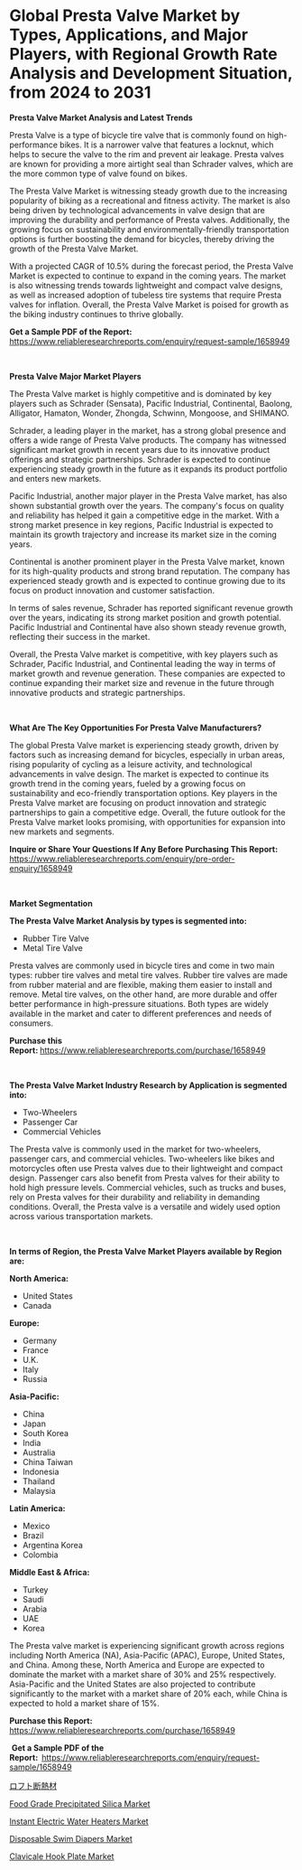 <p><h1>Global Presta Valve Market by Types, Applications, and Major Players, with Regional Growth Rate Analysis and Development Situation, from 2024 to 2031</h1></p><p><strong>Presta Valve Market Analysis and Latest Trends</strong></p>
<p><p>Presta Valve is a type of bicycle tire valve that is commonly found on high-performance bikes. It is a narrower valve that features a locknut, which helps to secure the valve to the rim and prevent air leakage. Presta valves are known for providing a more airtight seal than Schrader valves, which are the more common type of valve found on bikes.</p><p>The Presta Valve Market is witnessing steady growth due to the increasing popularity of biking as a recreational and fitness activity. The market is also being driven by technological advancements in valve design that are improving the durability and performance of Presta valves. Additionally, the growing focus on sustainability and environmentally-friendly transportation options is further boosting the demand for bicycles, thereby driving the growth of the Presta Valve Market.</p><p>With a projected CAGR of 10.5% during the forecast period, the Presta Valve Market is expected to continue to expand in the coming years. The market is also witnessing trends towards lightweight and compact valve designs, as well as increased adoption of tubeless tire systems that require Presta valves for inflation. Overall, the Presta Valve Market is poised for growth as the biking industry continues to thrive globally.</p></p>
<p><strong>Get a Sample PDF of the Report:&nbsp;</strong> <a href="https://www.reliableresearchreports.com/enquiry/request-sample/1658949">https://www.reliableresearchreports.com/enquiry/request-sample/1658949</a></p>
<p>&nbsp;</p>
<p><strong>Presta Valve Major Market Players</strong></p>
<p><p>The Presta Valve market is highly competitive and is dominated by key players such as Schrader (Sensata), Pacific Industrial, Continental, Baolong, Alligator, Hamaton, Wonder, Zhongda, Schwinn, Mongoose, and SHIMANO. </p><p>Schrader, a leading player in the market, has a strong global presence and offers a wide range of Presta Valve products. The company has witnessed significant market growth in recent years due to its innovative product offerings and strategic partnerships. Schrader is expected to continue experiencing steady growth in the future as it expands its product portfolio and enters new markets.</p><p>Pacific Industrial, another major player in the Presta Valve market, has also shown substantial growth over the years. The company's focus on quality and reliability has helped it gain a competitive edge in the market. With a strong market presence in key regions, Pacific Industrial is expected to maintain its growth trajectory and increase its market size in the coming years.</p><p>Continental is another prominent player in the Presta Valve market, known for its high-quality products and strong brand reputation. The company has experienced steady growth and is expected to continue growing due to its focus on product innovation and customer satisfaction.</p><p>In terms of sales revenue, Schrader has reported significant revenue growth over the years, indicating its strong market position and growth potential. Pacific Industrial and Continental have also shown steady revenue growth, reflecting their success in the market.</p><p>Overall, the Presta Valve market is competitive, with key players such as Schrader, Pacific Industrial, and Continental leading the way in terms of market growth and revenue generation. These companies are expected to continue expanding their market size and revenue in the future through innovative products and strategic partnerships.</p></p>
<p>&nbsp;</p>
<p><strong>What Are The Key Opportunities For Presta Valve Manufacturers?</strong></p>
<p><p>The global Presta Valve market is experiencing steady growth, driven by factors such as increasing demand for bicycles, especially in urban areas, rising popularity of cycling as a leisure activity, and technological advancements in valve design. The market is expected to continue its growth trend in the coming years, fueled by a growing focus on sustainability and eco-friendly transportation options. Key players in the Presta Valve market are focusing on product innovation and strategic partnerships to gain a competitive edge. Overall, the future outlook for the Presta Valve market looks promising, with opportunities for expansion into new markets and segments.</p></p>
<p><strong>Inquire or Share Your Questions If Any Before Purchasing This Report:</strong> <a href="https://www.reliableresearchreports.com/enquiry/pre-order-enquiry/1658949">https://www.reliableresearchreports.com/enquiry/pre-order-enquiry/1658949</a></p>
<p>&nbsp;</p>
<p><strong>Market Segmentation</strong></p>
<p><strong>The Presta Valve Market Analysis by types is segmented into:</strong></p>
<p><ul><li>Rubber Tire Valve</li><li>Metal Tire Valve</li></ul></p>
<p><p>Presta valves are commonly used in bicycle tires and come in two main types: rubber tire valves and metal tire valves. Rubber tire valves are made from rubber material and are flexible, making them easier to install and remove. Metal tire valves, on the other hand, are more durable and offer better performance in high-pressure situations. Both types are widely available in the market and cater to different preferences and needs of consumers.</p></p>
<p><strong>Purchase this Report:&nbsp;</strong><a href="https://www.reliableresearchreports.com/purchase/1658949">https://www.reliableresearchreports.com/purchase/1658949</a></p>
<p>&nbsp;</p>
<p><strong>The Presta Valve Market Industry Research by Application is segmented into:</strong></p>
<p><ul><li>Two-Wheelers</li><li>Passenger Car</li><li>Commercial Vehicles</li></ul></p>
<p><p>The Presta valve is commonly used in the market for two-wheelers, passenger cars, and commercial vehicles. Two-wheelers like bikes and motorcycles often use Presta valves due to their lightweight and compact design. Passenger cars also benefit from Presta valves for their ability to hold high pressure levels. Commercial vehicles, such as trucks and buses, rely on Presta valves for their durability and reliability in demanding conditions. Overall, the Presta valve is a versatile and widely used option across various transportation markets.</p></p>
<p>&nbsp;</p>
<p><strong>In terms of Region, the Presta Valve Market Players available by Region are:</strong></p>
<p>
    <p> <strong> North America: </strong>
        <ul>
            <li>United States</li>
            <li>Canada</li>
        </ul>
        </p> 
    <p> <strong> Europe: </strong>
        <ul>
            <li>Germany</li>
            <li>France</li>
            <li>U.K.</li>
            <li>Italy</li>
            <li>Russia</li>
        </ul>
        </p> 
    <p> <strong> Asia-Pacific: </strong>
        <ul>
            <li>China</li>
            <li>Japan</li>
            <li>South Korea</li>
            <li>India</li>
            <li>Australia</li>
            <li>China Taiwan</li>
            <li>Indonesia</li>
            <li>Thailand</li>
            <li>Malaysia</li>
        </ul>
        </p> 
    <p> <strong> Latin America: </strong>
        <ul>
            <li>Mexico</li>
            <li>Brazil</li>
            <li>Argentina Korea</li>
            <li>Colombia</li>
        </ul>
        </p> 
    <p> <strong> Middle East & Africa: </strong>
        <ul>
            <li>Turkey</li>
            <li>Saudi</li>
            <li>Arabia</li>
            <li>UAE</li>
            <li>Korea</li>
        </ul>
    </p>
    </p>
<p><p>The Presta valve market is experiencing significant growth across regions including North America (NA), Asia-Pacific (APAC), Europe, United States, and China. Among these, North America and Europe are expected to dominate the market with a market share of 30% and 25% respectively. Asia-Pacific and the United States are also projected to contribute significantly to the market with a market share of 20% each, while China is expected to hold a market share of 15%.</p></p>
<p><strong>Purchase this Report: </strong><a href="https://www.reliableresearchreports.com/purchase/1658949">https://www.reliableresearchreports.com/purchase/1658949</a></p>
<p>&nbsp;<strong>Get a Sample PDF of the Report:&nbsp;&nbsp;</strong><a href="https://www.reliableresearchreports.com/enquiry/request-sample/1658949">https://www.reliableresearchreports.com/enquiry/request-sample/1658949</a></p>
<p><strong></strong></p>
<p><p><a href="https://github.com/ycmtqqhvk3273/Market-Research-Report-List-1/blob/main/36460993560.md">ロフト断熱材</a></p><p><a href="https://issuu.com/reportprime-2/docs/food-grade-precipitated-silica-market-size-2030.pp">Food Grade Precipitated Silica Market</a></p><p><a href="https://github.com/myacatherineblakecaczo9vcsw/Market-Research-Report-List-1/blob/main/instant-electric-water-heaters-market.md">Instant Electric Water Heaters Market</a></p><p><a href="https://github.com/okotobwrhuteie/Market-Research-Report-List-1/blob/main/disposable-swim-diapers-market.md">Disposable Swim Diapers Market</a></p><p><a href="https://issuu.com/reportprime-2/docs/clavicale-hook-plate-market-size-2030.pptx">Clavicale Hook Plate Market</a></p></p>